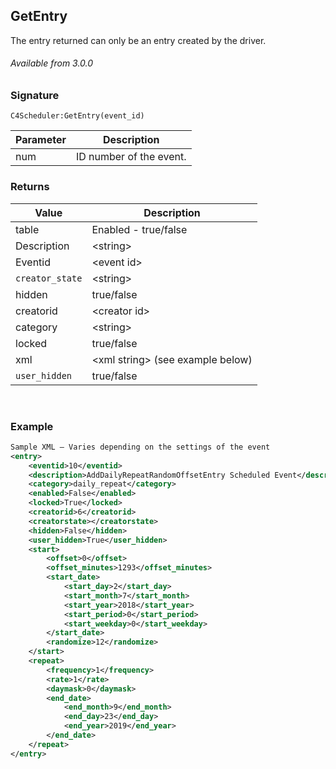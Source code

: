 ## GetEntry

The entry returned can only be an entry created by the driver.

###### Available from 3.0.0


### Signature

`C4Scheduler:GetEntry(event_id) `


| Parameter | Description |
| --- | --- |
| num |  ID number of the event. |


### Returns

| Value | Description |
| --- | --- |
| table | Enabled - true/false |
| Description | \<string\> |
| Eventid | \<event id\> |
| `creator_state` | \<string\> |
| hidden | true/false |
| creatorid |\<creator id\> |
| category |  \<string\> |
| locked | true/false |
| xml | \<xml string\> (see example below) |
| `user_hidden` | true/false |
 

### Example

```xml
Sample XML – Varies depending on the settings of the event
<entry>
    <eventid>10</eventid>
    <description>AddDailyRepeatRandomOffsetEntry Scheduled Event</description>
    <category>daily_repeat</category>
    <enabled>False</enabled>
    <locked>True</locked>
    <creatorid>6</creatorid>
    <creatorstate></creatorstate>
    <hidden>False</hidden>
    <user_hidden>True</user_hidden>
    <start>
        <offset>0</offset>
        <offset_minutes>1293</offset_minutes>
        <start_date>
            <start_day>2</start_day>
            <start_month>7</start_month>
            <start_year>2018</start_year>
            <start_period>0</start_period>
            <start_weekday>0</start_weekday>
        </start_date>
        <randomize>12</randomize>
    </start>
    <repeat>
        <frequency>1</frequency>
        <rate>1</rate>
        <daymask>0</daymask>
        <end_date>
            <end_month>9</end_month>
            <end_day>23</end_day>
            <end_year>2019</end_year>
        </end_date>
    </repeat>
</entry>
```